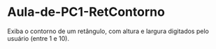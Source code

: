 # Aula-de-PC1-RetContorno
Exiba o contorno de um retângulo, com altura e largura digitados pelo usuário (entre 1 e 10).
